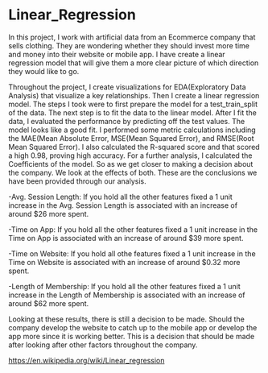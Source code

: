 # Linear_Regression

In this project, I work with artificial data from an Ecommerce company that sells clothing. They are wondering
whether they should invest more time and money into their website or mobile app. I have create a linear regression
model that will give them a more clear picture of which direction they would like to go. 

Throughout the project, I create visualizations for EDA(Exploratory Data Analysis) that visualize a key relationships.
Then I create a linear regression model. The steps I took were to first prepare the model for a test_train_split of the 
data. The next step is to fit the data to the linear model. After I fit the data, I evaluated the performance by predicting
off the test values. The model looks like a good fit. I performed some metric calculations including the MAE(Mean Absolute Error, 
MSE(Mean Squared Error), and RMSE(Root Mean Squared Error). I also calculated the R-squared score and that scored a high 0.98, 
proving high accuracy. For a further analysis, I calculated the Coefficients of the model. So as we get closer to making a decision
about the company. We look at the effects of both. These are the conclusions we have been provided through our analysis. 

-Avg. Session Length: If you hold all the other features fixed a 1 unit increase in the Avg. Session Length is associated with an increase of around $26 more spent.

-Time on App: If you hold all the other features fixed a 1 unit increase in the Time on App is associated with an increase of around $39 more spent.

-Time on Website: If you hold all othe features fixed a 1 unit increase in the Time on Website is associated with an increase of around $0.32 more spent.

-Length of Membership: If you hold all the other features fixed a 1 unit increase in the Length of Membership is associated with an increase of around $62 more spent.

Looking at these results, there is still a decision to be made. Should the company develop the website to catch up to the mobile app or develop the app more since it is working better. This is a decision that should be made after looking after other factors throughout the company. 

https://en.wikipedia.org/wiki/Linear_regression
